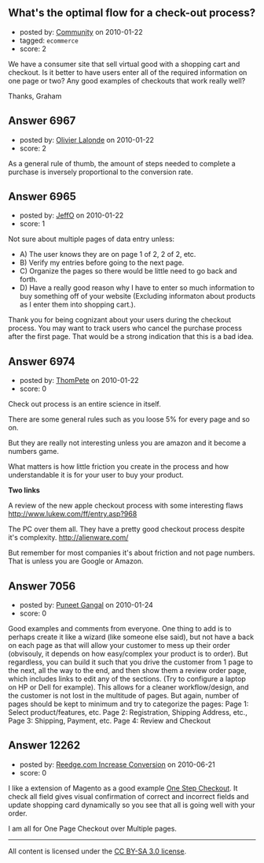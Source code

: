 ## What's the optimal flow for a check-out process?

- posted by: [Community](https://stackexchange.com/users/-1/-1-community) on 2010-01-22
- tagged: `ecommerce`
- score: 2

We have a consumer site that sell virtual good with a shopping cart and checkout.  Is it better to have users enter all of the required information on one page or two?  Any good examples of checkouts that work really well?

Thanks,
Graham


## Answer 6967

- posted by: [Olivier Lalonde](https://stackexchange.com/users/-1/1030-olivier-lalonde) on 2010-01-22
- score: 2

As a general rule of thumb, the amount of steps needed to complete a purchase is inversely proportional to the conversion rate.


## Answer 6965

- posted by: [JeffO](https://stackexchange.com/users/-1/1796-jeffo) on 2010-01-22
- score: 1

Not sure about multiple pages of data entry unless:  

 - A) The user knows they are on page 1
   of 2, 2 of 2, etc.
 - B) Verify my entries before going to
   the next page.
 - C) Organize the pages so there would
   be little need to go back and forth.
 - D) Have a really good reason why I have to enter so much information to buy something off of your website (Excluding informaton about products as I enter them into shopping cart.).

Thank you for being cognizant about your users during the checkout process. You may want to track users who cancel the purchase process after the first page. That would be a strong indication that this is a bad idea.


## Answer 6974

- posted by: [ThomPete](https://stackexchange.com/users/-1/1186-thompete) on 2010-01-22
- score: 0

Check out process is an entire science in itself.

There are some general rules such as you loose 5% for every page and so on.

But they are really not interesting unless you are amazon and it become a numbers game.

What matters is how little friction you create in the process and how understandable it is for your user to buy your product.

**Two links**

A review of the new apple checkout process with some interesting flaws
http://www.lukew.com/ff/entry.asp?968

The PC over them all. They have a pretty good checkout process despite it's complexity.
http://alienware.com/

But remember for most companies it's about friction and not page numbers. That is unless you are Google or Amazon.




## Answer 7056

- posted by: [Puneet Gangal](https://stackexchange.com/users/-1/439-puneet-gangal) on 2010-01-24
- score: 0

Good examples and comments from everyone. One thing to add is to perhaps create it like a wizard (like someone else said), but not have a back on each page as that will allow your customer to mess up their order (obvisouly, it depends on how easy/complex your product is to order). But regardless, you can build it such that you drive the customer from 1 page to the next, all the way to the end, and then show them a review order page, which includes links to edit any of the sections. (Try to configure a laptop on HP or Dell for example). This allows for a cleaner workflow/design, and the customer is not lost in the multitude of pages. But again, number of pages should be kept to minimum and try to categorize the pages: Page 1: Select product/features, etc. Page 2: Registration, Shipping Address, etc., Page 3: Shipping, Payment, etc. Page 4: Review and Checkout


## Answer 12262

- posted by: [Reedge.com Increase Conversion](https://stackexchange.com/users/-1/3691-reedge-com-increase-conversion) on 2010-06-21
- score: 0

<p>I like a extension of Magento as a good example <a href="http://demo.onestepcheckout.com/" rel="nofollow">One Step Checkout</a>. It check all field gives visual confirmation of correct and incorrect fields and update shopping card dynamically so you see that all is going well with your order.</p>

<p>I am all for One Page Checkout over Multiple pages.</p>




---

All content is licensed under the [CC BY-SA 3.0 license](https://creativecommons.org/licenses/by-sa/3.0/).

